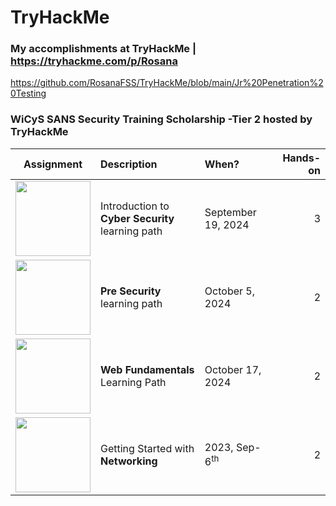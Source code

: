 # TryHackMe
### My accomplishments at TryHackMe |  https://tryhackme.com/p/Rosana

https://github.com/RosanaFSS/TryHackMe/blob/main/Jr%20Penetration%20Testing


### WiCyS SANS Security Training Scholarship -Tier 2 hosted by TryHackMe

| Assignment         | Description                | When?     | Hands-on |
| :------------------: | :------------------------- | :-------- | --------: | 
| <img src="https://tryhackme-certificates.s3-eu-west-1.amazonaws.com/THM-FBOHY0UAVD.png" width="120" height="120"> | Introduction to<br>**Cyber Security** learning path | September 19, 2024 | 3 | 
| <img src="https://tryhackme-certificates.s3-eu-west-1.amazonaws.com/THM-1GBA9ROYFI.png" width="120" height="120"> | **Pre Security** learning path | October 5, 2024 | 2 | 
|  <img src="https://tryhackme-certificates.s3-eu-west-1.amazonaws.com/THM-SLADXNEMGJ.png" width="120" height="120"> | **Web Fundamentals** Learning Path | October 17, 2024 | 2 | 
|  <img src="https://images.credly.com/size/340x340/images/979e42e2-1d32-4d21-97ea-53d991ea50fb/image.png" width="120" height="120"> | Getting Started with<br>**Networking** | 2023, Sep-6<sup>th</sup> | 2 | 
